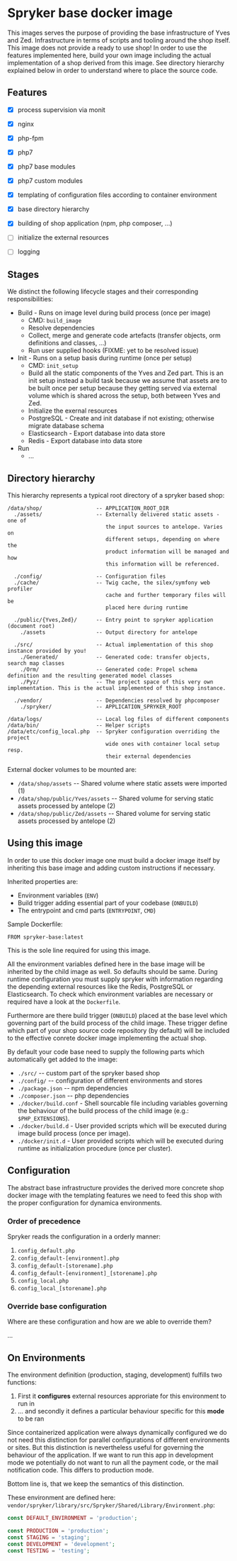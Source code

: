 # Spryker base docker image 

This images serves the purpose of providing the base infrastructure of Yves and
Zed. Infrastructure in terms of scripts and tooling around the shop itself.
This image does not provide a ready to use shop! In order to use the features
implemented here, build your own image including the actual implementation of a
shop derived from this image. See directory hierarchy explained below in order
to understand where to place the source code. 

## Features

* [x] process supervision via monit
* [x] nginx
* [x] php-fpm 
* [x] php7
* [x] php7 base modules 
* [x] php7 custom modules 
* [x] templating of configuration files according to container environment 
* [x] base directory hierarchy 
* [x] building of shop application (npm, php composer, ...)
* [ ] initialize the external resources 
* [ ] logging 


## Stages 

We distinct the following lifecycle stages and their corresponding responsibilities:

* Build - Runs on image level during build process (once per image)
  * CMD: `build_image`
  * Resolve dependencies 
  * Collect, merge and generate code artefacts (transfer objects, orm definitions and classes, ...)
  * Run user supplied hooks (FIXME: yet to be resolved issue)
* Init - Runs on a setup basis during runtime (once per setup)
  * CMD: `init_setup`
  * Build all the static components of the Yves and Zed part. This is an init
    setup instead a build task because we assume that assets are to be built
    once per setup because they getting served via external volume which is
    shared across the setup, both between Yves and Zed.
  * Initialize the exernal resources
  * PostgreSQL - Create and init database if not existing; otherwise migrate database schema 
  * Elasticsearch - Export database into data store
  * Redis - Export database into data store 
* Run 
  * ...

## Directory hierarchy

This hierarchy represents a typical root directory of a spryker based shop:

    /data/shop/                 -- APPLICATION_ROOT_DIR
      ./assets/                 -- Externally delivered static assets - one of
                                   the input sources to antelope. Varies on
                                   different setups, depending on where the
                                   product information will be managed and how
                                   this information will be referenced.

      ./config/                 -- Configuration files
      ./cache/                  -- Twig cache, the silex/symfony web profiler
                                   cache and further temporary files will be
                                   placed here during runtime

      ./public/{Yves,Zed}/      -- Entry point to spryker application (document root)
        ./assets                -- Output directory for antelope

      ./src/                    -- Actual implementation of this shop instance provided by you!
        ./Generated/            -- Generated code: transfer objects, search map classes
        ./Orm/                  -- Generated code: Propel schema definition and the resulting generated model classes
        ./Pyz/                  -- The project space of this very own implementation. This is the actual implemented of this shop instance.

      ./vendor/                 -- Dependencies resolved by phpcomposer
        ./spryker/              -- APPLICATION_SPRYKER_ROOT

    /data/logs/                 -- Local log files of different components
    /data/bin/                  -- Helper scripts
    /data/etc/config_local.php  -- Spryker configuration overriding the project
                                   wide ones with container local setup resp.
                                   their external dependencies

External docker volumes to be mounted are: 

  * `/data/shop/assets` -- Shared volume where static assets were imported (1)
  * `/data/shop/public/Yves/assets` -- Shared volume for serving static assets processed by antelope (2)
  * `/data/shop/public/Zed/assets` -- Shared volume for serving static assets processed by antelope (2)

## Using this image 

In order to use this docker image one must build a docker image itself by
inheriting this base image and adding custom instructions if necessary. 

Inherited properties are:

* Environment variables (`ENV`)
* Build trigger adding essential part of your codebase (`ONBUILD`)
* The entrypoint and cmd parts (`ENTRYPOINT`, `CMD`)

Sample Dockerfile:

```
FROM spryker-base:latest
```

This is the sole line required for using this image.

All the environment variables defined here in the base image will be inherited
by the child image as well. So defaults should be same. During runtime
configuration you must supply spryker with information regarding the depending
external resources like the Redis, PostgreSQL or Elasticsearch. To check which
environment variables are necessary or required have a look at the `Dockerfile`. 

Furthermore are there build trigger (`ONBUILD`) placed at the base level which
governing part of the build process of the child image. These trigger define
which part of your shop source code repository (by default) will be included to
the effective conrete docker image implementing the actual shop.

By default your code base need to supply the following parts which
automatically get added to the image:

* `./src/` -- custom part of the spryker based shop
* `./config/` -- configuration of different environments and stores
* `./package.json` -- npm dependencies 
* `./composer.json` -- php dependencies 
* `./docker/build.conf` - Shell sourcable file including variables governing the
  behaviour of the build process of the child image (e.g.: `$PHP_EXTENSIONS`).
* `./docker/build.d` - User provided scripts which will be executed during image build process (once per image).
* `./docker/init.d` - User provided scripts which will be executed during runtime as initialization procedure (once per cluster). 

## Configuration 

The abstract base infrastructure provides the derived more concrete shop docker
image with the templating features we need to feed this shop with the proper
configuration for dynamica environments. 

### Order of precedence

Spryker reads the configuration in a orderly manner: 

1. `config_default.php`
1. `config_default-[environment].php`
1. `config_default-[storename].php`
1. `config_default-[environment]_[storename].php`
1. `config_local.php`
1. `config_local_[storename].php`

### Override base configuration

Where are these configuration and how are we able to override them?

...

## On Environments

The environment definition (production, staging, development) fulfills two functions:

1. First it **configures** external resources approriate for this environment to run in
2. ... and secondly it defines a particular behaviour specific for this **mode** to be ran 

Since containerized application were always dynamically configured we do not
need this distinction for parallel configurations of different environments or
sites. But this distinction is nevertheless useful for governing the behaviour
of the application. If we want to run this app in development mode we
potentially do not want to run all the payment code, or the mail notification
code. This differs to production mode. 

Bottom line is, that we keep the semantics of this distinction. 

These environment are defined here: `vendor/spryker/library/src/Spryker/Shared/Library/Environment.php`:

```php
const DEFAULT_ENVIRONMENT = 'production';

const PRODUCTION = 'production';
const STAGING = 'staging';
const DEVELOPMENT = 'development';
const TESTING = 'testing';
```
